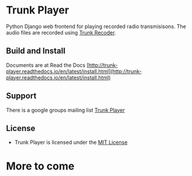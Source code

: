 Trunk Player
============

Python Django web frontend for playing recorded radio transmisisons. The audio files are recorded using [Trunk Recoder](https://github.com/robotastic/trunk-recorder).

## Build and Install
  Documents are at Read the Docs [http://trunk-player.readthedocs.io/en/latest/install.html](http://trunk-player.readthedocs.io/en/latest/install.html)
## Support
 There is a google groups mailing list [Trunk Player](https://groups.google.com/forum/#!forum/trunk-player)

## License
 - Trunk Player is licensed under the [MIT License](License.txt)

# More to come
